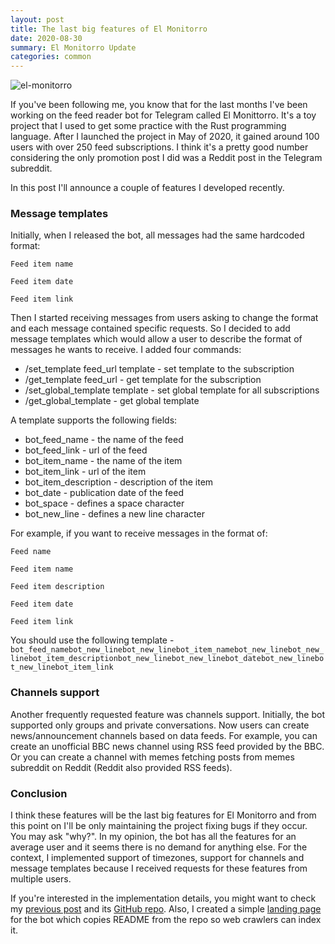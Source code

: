 ```yaml
---
layout: post
title: The last big features of El Monitorro
date: 2020-08-30
summary: El Monitorro Update
categories: common
---
```


![el-monitorro](/images/2020-08-30-bull.png)

If you've been following me, you know that for the last months I've been working on the feed reader bot for Telegram called El Monittorro. It's a toy project that I used to get some practice with the Rust programming language. After I launched the project in May of 2020, it gained around 100 users with over 250 feed subscriptions. I think it's a pretty good number considering the only promotion post I did was a Reddit post in the Telegram subreddit.

In this post I'll announce a couple of features I developed recently.

### Message templates

Initially, when I released the bot, all messages had the same hardcoded format:

```
Feed item name

Feed item date

Feed item link
```

Then I started receiving messages from users asking to change the format and each message contained specific requests. So I decided to add message templates which would allow a user to describe the format of messages he wants to receive. I added four commands:

- /set_template feed_url template - set template to the subscription
- /get_template feed_url - get template for the subscription
- /set_global_template template - set global template for all subscriptions
- /get_global_template - get global template

A template supports the following fields:

- bot_feed_name - the name of the feed
- bot_feed_link - url of the feed
- bot_item_name - the name of the item
- bot_item_link - url of the item
- bot_item_description - description of the item
- bot_date - publication date of the feed
- bot_space - defines a space character
- bot_new_line - defines a new line character

For example, if you want to receive messages in the format of:

```
Feed name

Feed item name

Feed item description

Feed item date

Feed item link
```

You should use the following template - `bot_feed_namebot_new_linebot_new_linebot_item_namebot_new_linebot_new_linebot_item_descriptionbot_new_linebot_new_linebot_datebot_new_linebot_new_linebot_item_link`


### Channels support

Another frequently requested feature was channels support. Initially, the bot supported only groups and private conversations. Now users can create news/announcement channels based on data feeds. For example, you can create an unofficial BBC news channel using RSS feed provided by the BBC. Or you can create a channel with memes fetching posts from memes subreddit on Reddit (Reddit also provided RSS feeds).

### Conclusion

I think these features will be the last big features for El Monitorro and from this point on I'll be only maintaining the project fixing bugs if they occur. You may ask "why?". In my opinion, the bot has all the features for an average user and it seems there is no demand for anything else. For the context, I implemented support of timezones, support for channels and message templates because I received requests for these features from multiple users.

If you're interested in the implementation details, you might want to check my [previous post](/rust/2020/07/31/el-monitorro/) and its [GitHub repo](https://github.com/ayrat555/el_monitorro). Also, I created a simple [landing page](https://www.badykov.com/el_monitorro/) for the bot which copies README from the repo so web crawlers can index it.
